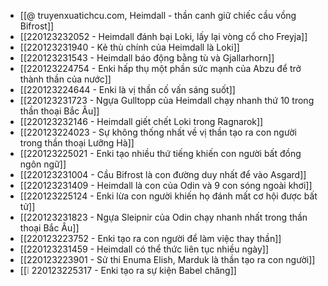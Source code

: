 - [[@ truyenxuatichcu.com, Heimdall - thần canh giữ chiếc cầu vồng Bifrost]]
- [[220123232052 - Heimdall đánh bại Loki, lấy lại vòng cổ cho Freyja]]
- [[220123231940 - Kẻ thù chính của Heimdall là Loki]]
- [[220123231543 - Heimdall báo động bằng tù và Gjallarhorn]]
- [[220123224754 - Enki hấp thụ một phần sức mạnh của Abzu để trở thành thần của nước]]
- [[220123224644 - Enki là vị thần cố vấn sáng suốt]]
- [[220123231723 - Ngựa Gulltopp của Heimdall chạy nhanh thứ 10 trong thần thoại Bắc Âu]]
- [[220123232146 - Heimdall giết chết Loki trong Ragnarok]]
- [[220123224023 - Sự không thống nhất về vị thần tạo ra con người trong thần thoại Lưỡng Hà]]
- [[220123225021 - Enki tạo nhiều thứ tiếng khiến con người bất đồng ngôn ngữ]]
- [[220123231004 - Cầu Bifrost là con đường duy nhất để vào Asgard]]
- [[220123231409 - Heimdall là con của Odin và 9 con sóng ngoài khơi]]
- [[220123225124 - Enki lừa con người khiến họ đánh mất cơ hội được bất tử]]
- [[220123231823 - Ngựa Sleipnir của Odin chạy nhanh nhất trong thần thoại Bắc Âu]]
- [[220123223752 - Enki tạo ra con người để làm việc thay thần]]
- [[220123231459 - Heimdall có thể thức liên tục nhiều ngày]]
- [[220123223901 - Sử thi Enuma Elish, Marduk là thần tạo ra con người]]
- [[❕ 220123225317 - Enki tạo ra sự kiện Babel chăng]]
